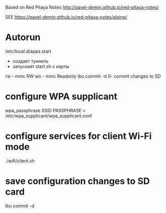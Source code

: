 
Based on  Red Pitaya Notes
http://pavel-demin.github.io/red-pitaya-notes/

SEE https://pavel-demin.github.io/red-pitaya-notes/alpine/

# Autorun

/etc/local.d/apps.start
- создает туннель
- запускает start.sh с карты

rw - mmc RW
wo - mmc Readonly
lbu commit -d 0- commit changes to SD

# configure WPA supplicant
wpa_passphrase SSID PASSPHRASE > /etc/wpa_supplicant/wpa_supplicant.conf

# configure services for client Wi-Fi mode
./wifi/client.sh

# save configuration changes to SD card
lbu commit -d
